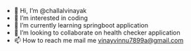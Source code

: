 - 👋 Hi, I’m @challalvinayak
- 👀 I’m interested in coding 
- 🌱 I’m currently learning springboot application
- 💞️ I’m looking to collaborate on health checker application
- 📫 How to reach me mail me vinayvinnu7899a@gmail.com

<!---
challalvinayak/challalvinayak is a ✨ special ✨ repository because its `README.md` (this file) appears on your GitHub profile.
You can click the Preview link to take a look at your changes.
--->
